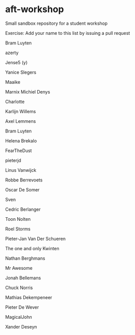 # aft-workshop
Small sandbox repository for a student workshop

Exercise: Add your name to this list by issuing a pull request

Bram Luyten

azerty

Jense5 (y)

Yanice Slegers

Maaike 

Marnix Michiel Denys

Charlotte

Karlijn Willems

Axel Lemmens

Bram Luyten

Helena Brekalo

FearTheDust

pieterjd

Linus Vanwijck

Robbe Berrevoets

Oscar De Somer

Sven

Cedric Berlanger

Toon Nolten

Roel Storms

Pieter-Jan Van Der Schueren

The one and only Kwinten

Nathan Berghmans

Mr Awesome

Jonah Bellemans

Chuck Norris

Mathias Dekempeneer

Pieter De Wever

MagicalJohn

Xander Deseyn
